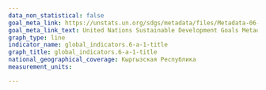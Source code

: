 ```yaml
---
data_non_statistical: false
goal_meta_link: https://unstats.un.org/sdgs/metadata/files/Metadata-06-0A-01.pdf
goal_meta_link_text: United Nations Sustainable Development Goals Metadata (PDF 398 KB)
graph_type: line
indicator_name: global_indicators.6-a-1-title
graph_title: global_indicators.6-a-1-title
national_geographical_coverage: Кыргызская Республика
measurement_units: 

---
```

